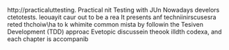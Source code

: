 
http://practicaluttesting.
Practical nit Testing with JUn
Nowadays develors ctetotests. leouayit  caur out to be a rea
It presents anf techniinirscusesra reted thchoiw\ha to k whimite common mista by followin the Tesiven Development (TDD) approac Evetopic discussein theook  illdth codexa, and each chapter is accompanib














